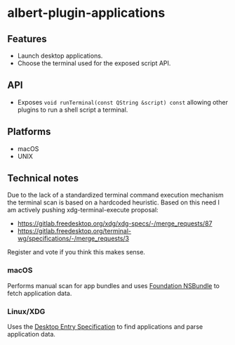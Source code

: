# albert-plugin-applications

## Features

- Launch desktop applications.
- Choose the terminal used for the exposed script API.

## API

- Exposes `void runTerminal(const QString &script) const` allowing other plugins to run a 
  shell script a terminal.

## Platforms

- macOS
- UNIX

## Technical notes

Due to the lack of a standardized terminal command execution mechanism the terminal scan is based on
a hardcoded heuristic. Based on this need I am actively pushing xdg-terminal-execute proposal:

- https://gitlab.freedesktop.org/xdg/xdg-specs/-/merge_requests/87
- https://gitlab.freedesktop.org/terminal-wg/specifications/-/merge_requests/3

Register and vote if you think this makes sense.

### macOS
Performs manual scan for app bundles and uses [Foundation NSBundle][foundation-nsbundle] to fetch 
application data.

### Linux/XDG
Uses the [Desktop Entry Specification][destop-entry-spec] to find applications and parse application
data.

[foundation-nsbundle]: https://developer.apple.com/documentation/foundation/bundle
[destop-entry-spec]: https://specifications.freedesktop.org/desktop-entry-spec/latest/
